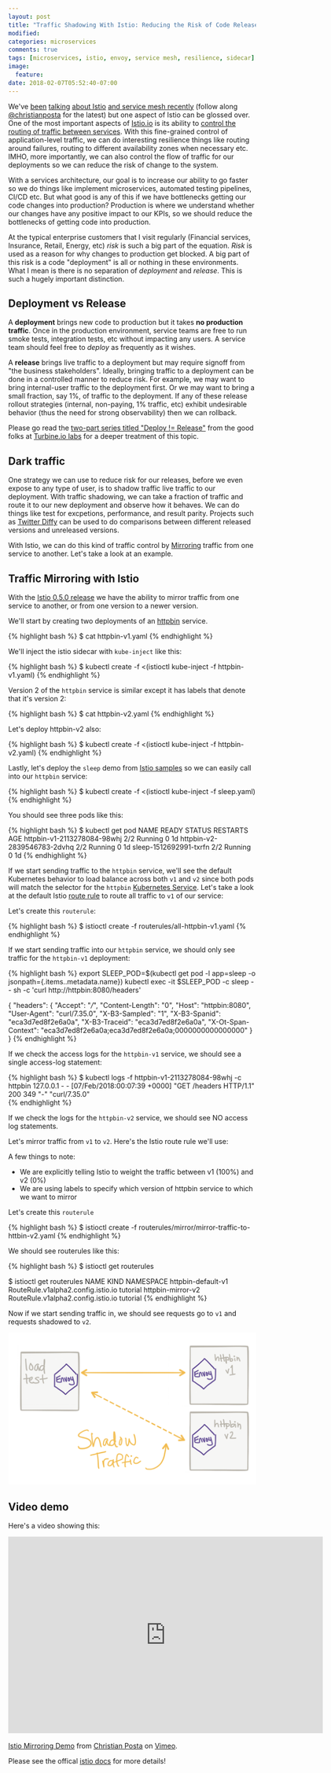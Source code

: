 ```yaml
---
layout: post
title: "Traffic Shadowing With Istio: Reducing the Risk of Code Release"
modified:
categories: microservices
comments: true
tags: [microservices, istio, envoy, service mesh, resilience, sidecar]
image:
  feature:
date: 2018-02-07T05:52:40-07:00
---
```

We've [been](http://blog.christianposta.com/microservices/comparing-envoy-and-istio-circuit-breaking-with-netflix-hystrix/) [talking](http://blog.christianposta.com/microservices/deep-dive-envoy-and-istio-workshop/) [about Istio](http://blog.christianposta.com/microservices/low-risk-monolith-to-microservice-evolution-part-iii/) [and service mesh recently](http://blog.christianposta.com/microservices/application-network-functions-with-esbs-api-management-and-now-service-mesh/) (follow along [@christianposta](http://twitter.com/christianposta) for the latest) but one aspect of Istio can be glossed over.
One of the most important aspects of [Istio.io][istio-service-mesh] is its ability to [control the routing of traffic between services][istio-control-routing]. With this fine-grained control of application-level traffic, we can do interesting resilience things like routing around failures, routing to different availability zones when necessary etc. IMHO, more importantly, we can also control the flow of traffic for our deployments so we can reduce the risk of change to the system. 

With a services architecture, our goal is to increase our ability to go faster so we do things like implement microservices, automated testing pipelines, CI/CD etc. But what good is any of this if we have bottlenecks getting our code changes into production? Production is where we understand whether our changes have any positive impact to our KPIs, so we should reduce the bottlenecks of getting code into production.

At the typical enterprise customers that I visit regularly (Financial services, Insurance, Retail, Energy, etc) *risk* is such a big part of the equation. *Risk* is used as a reason for why changes to production get blocked. A big part of this risk is a code "deployment" is all or nothing in these environments. What I mean is there is no separation of *deployment* and *release*. This is such a hugely important distinction.

## Deployment vs Release

A __deployment__ brings new code to production but it takes **no production traffic**. Once in the production environment, service teams are free to run smoke tests, integration tests, etc without impacting any users. A service team should feel free to *deploy* as frequently as it wishes. 

A __release__ brings live traffic to a deployment but may require signoff from "the business stakeholders". Ideally, bringing traffic to a deployment can be done in a controlled manner to reduce risk. For example, we may want to bring internal-user traffic to the deployment first. Or we may want to bring a small fraction, say 1%, of traffic to the deployment. If any of these release rollout strategies (internal, non-paying, 1% traffic, etc) exhibit undesirable behavior (thus the need for strong observability) then we can rollback.  

Please go read the [two-part series titled "Deploy != Release"](https://blog.turbinelabs.io/deploy-not-equal-release-part-one-4724bc1e726b) from the good folks at [Turbine.io labs](https://www.turbinelabs.io) for a deeper treatment of this topic.

## Dark traffic 

One strategy we can use to reduce risk for our releases, before we even expose to any type of user, is to shadow traffic live traffic to our deployment. With traffic shadowing, we can take a fraction of traffic and route it to our new deployment and observe how it behaves. We can do things like test for excpetions, performance, and result parity. Projects such as [Twitter Diffy](https://github.com/twitter/diffy) can be used to do comparisons between different released versions and unreleased versions.

With Istio, we can do this kind of traffic control by [Mirroring](https://istio.io/docs/reference/config/istio.routing.v1alpha1.html#RouteRule) traffic from one service to another. Let's take a look at an example.


## Traffic Mirroring with Istio

With the [Istio 0.5.0 release](https://istio.io/about/notes/0.5.html) we have the ability to mirror traffic from one service to another, or from one version to a newer version.

We'll start by creating two deployments of an [httpbin](https://github.com/christian-posta/atlanta-microservices-day-demos/blob/master/istio-demo/httpbin-v1.yaml#L14) service. 

{% highlight bash %}
$  cat httpbin-v1.yaml
{% endhighlight %}

<script src="http://gist-it.appspot.com/https://github.com/christian-posta/atlanta-microservices-day-demos/blob/master/istio-demo/httpbin-v1.yaml#L14?slice=14:32"></script>

We'll inject the istio sidecar with `kube-inject` like this:

{% highlight bash %}
$  kubectl create -f <(istioctl kube-inject -f httpbin-v1.yaml)
{% endhighlight %}


Version 2 of the `httpbin` service is similar except it has labels that denote that it's version 2:

{% highlight bash %}
$  cat httpbin-v2.yaml
{% endhighlight %}


<script src="http://gist-it.appspot.com/https://github.com/christian-posta/atlanta-microservices-day-demos/blob/master/istio-demo/httpbin-v2.yaml"></script>



Let's deploy httpbin-v2 also:

{% highlight bash %}
$  kubectl create -f <(istioctl kube-inject -f httpbin-v2.yaml)
{% endhighlight %}

Lastly, let's deploy the `sleep` demo from [Istio samples](https://github.com/istio/istio/tree/master/samples/sleep) so we can easily call into our `httpbin` service:

{% highlight bash %}
$  kubectl create -f <(istioctl kube-inject -f sleep.yaml)
{% endhighlight %}

You should see three pods like this:

{% highlight bash %}
$  kubectl get pod
NAME                          READY     STATUS    RESTARTS   AGE
httpbin-v1-2113278084-98whj   2/2       Running   0          1d
httpbin-v2-2839546783-2dvhq   2/2       Running   0          1d
sleep-1512692991-txrfn        2/2       Running   0          1d
{% endhighlight %}



If we start sending traffic to the `httpbin` service, we'll see the default Kubernetes behavior to load balance across both `v1` and `v2` since both pods will match the selector for the  `httpbin` [Kubernetes Service](https://kubernetes.io/docs/concepts/services-networking/service/). Let's take a look at the default Istio [route rule](https://istio.io/docs/reference/config/istio.routing.v1alpha1.html#RouteRule) to route all traffic to `v1` of our service:


<script src="http://gist-it.appspot.com/https://github.com/christian-posta/atlanta-microservices-day-demos/blob/master/istio-demo/routerules/all-httpbin-v1.yaml"></script>

Let's create this `routerule`:

{% highlight bash %}
$  istioctl create -f routerules/all-httpbin-v1.yaml
{% endhighlight %}


If we start sending traffic into our `httpbin` service, we should only see traffic for the `httpbin-v1` deployment:

{% highlight bash %}
export SLEEP_POD=$(kubectl get pod -l app=sleep -o jsonpath={.items..metadata.name})
kubectl exec -it $SLEEP_POD -c sleep -- sh -c 'curl  http://httpbin:8080/headers'

{
  "headers": {
    "Accept": "*/*", 
    "Content-Length": "0", 
    "Host": "httpbin:8080", 
    "User-Agent": "curl/7.35.0", 
    "X-B3-Sampled": "1", 
    "X-B3-Spanid": "eca3d7ed8f2e6a0a", 
    "X-B3-Traceid": "eca3d7ed8f2e6a0a", 
    "X-Ot-Span-Context": "eca3d7ed8f2e6a0a;eca3d7ed8f2e6a0a;0000000000000000"
  }
}
{% endhighlight %}

If we check the access logs for the `httpbin-v1` service, we should see a single access-log statement:


{% highlight bash %}
$  kubectl logs -f httpbin-v1-2113278084-98whj -c httpbin 
127.0.0.1 - - [07/Feb/2018:00:07:39 +0000] "GET /headers HTTP/1.1" 200 349 "-" "curl/7.35.0"    
{% endhighlight %}

If we check the logs for the `httpbin-v2` service, we should see NO access log statements.

Let's mirror traffic from `v1` to `v2`. Here's the Istio route rule we'll use:

<script src="http://gist-it.appspot.com/https://github.com/christian-posta/atlanta-microservices-day-demos/blob/master/istio-demo/routerules/mirror/mirror-traffic-to-httbin-v2.yaml"></script>

A few things to note:

* We are explicitly telling Istio to weight the traffic between v1 (100%) and v2 (0%)
* We are using labels to specify which version of httpbin service to which we want to mirror

Let's create this `routerule`

{% highlight bash %}
$  istioctl create -f routerules/mirror/mirror-traffic-to-httbin-v2.yaml
{% endhighlight %}

We should see routerules like this:

{% highlight bash %}
$  istioctl get routerules

$  istioctl get routerules
NAME                    KIND                                    NAMESPACE
httpbin-default-v1      RouteRule.v1alpha2.config.istio.io      tutorial
httpbin-mirror-v2       RouteRule.v1alpha2.config.istio.io      tutorial
{% endhighlight %}

Now if we start sending traffic in, we should see requests go to `v1` and requests shadowed to `v2`.

![](/images/httpbindemo.png)

## Video demo

Here's a video showing this:

<iframe src="https://player.vimeo.com/video/254681396" width="640" height="400" frameborder="0" webkitallowfullscreen mozallowfullscreen allowfullscreen></iframe>
<p><a href="https://vimeo.com/254681396">Istio Mirroring Demo</a> from <a href="https://vimeo.com/ceposta">Christian Posta</a> on <a href="https://vimeo.com">Vimeo</a>.</p>


Please see the offical [istio docs](https://istio.io/docs/tasks/traffic-management/mirroring.html) for more details!


[istio-service-mesh]: https://istio.io
[istio-control-routing]: https://istio.io/docs/tasks/traffic-management/request-routing.html